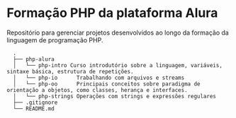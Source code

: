 # Formação PHP da plataforma Alura

Repositório para gerenciar projetos desenvolvidos ao longo da formação da linguagem de programação PHP.

```shell
  .
  ├── php-alura
  │   └── php-intro Curso introdutório sobre a linguagem, variáveis, sintaxe básica, estrutura de repetições.
  │   └── php-io      Trabalhando com arquivos e streams
  │   └── php-oo      Principais conceitos sobre paradigma de orientação a objetos, como classes, herança e interfaces.
  │   └── php-strings Operações com strings e expressões regulares
  ├── .gitignore
  └── README.md
```
